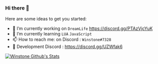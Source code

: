 ### Hi there 👋

Here are some ideas to get you started:

- 🔭 I’m currently working on `DreamLife` https://discord.gg/PTAzVjcYuK
- 🌱 I’m currently learning `LUA` `JavaScript`
- 📫 How to reach me: on Discord : `Winstone#7328`
- 📩 Development Discord : https://discord.gg/UZWfak6


[![Winstone Github's Stats](https://github-readme-stats.vercel.app/api?username=winstone)](https://github.com/anuraghazra/github-readme-stats)
